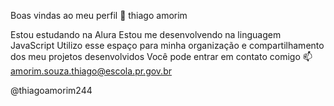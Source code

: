 Boas vindas ao meu perfil 💙
thiago amorim

Estou estudando na Alura
Estou me desenvolvendo na linguagem JavaScript
Utilizo esse espaço para minha organização e compartilhamento dos meu projetos desenvolvidos
Você pode entrar em contato comigo 📫
amorim.souza.thiago@escola.pr.gov.br

@thiagoamorim244

